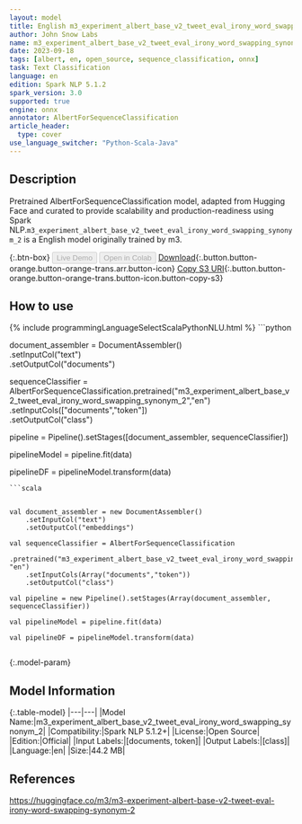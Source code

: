 ```yaml
---
layout: model
title: English m3_experiment_albert_base_v2_tweet_eval_irony_word_swapping_synonym_2 AlbertForSequenceClassification from m3
author: John Snow Labs
name: m3_experiment_albert_base_v2_tweet_eval_irony_word_swapping_synonym_2
date: 2023-09-18
tags: [albert, en, open_source, sequence_classification, onnx]
task: Text Classification
language: en
edition: Spark NLP 5.1.2
spark_version: 3.0
supported: true
engine: onnx
annotator: AlbertForSequenceClassification
article_header:
  type: cover
use_language_switcher: "Python-Scala-Java"
---
```


## Description

Pretrained AlbertForSequenceClassification model, adapted from Hugging Face and curated to provide scalability and production-readiness using Spark NLP.`m3_experiment_albert_base_v2_tweet_eval_irony_word_swapping_synonym_2` is a English model originally trained by m3.

{:.btn-box}
<button class="button button-orange" disabled>Live Demo</button>
<button class="button button-orange" disabled>Open in Colab</button>
[Download](https://s3.amazonaws.com/auxdata.johnsnowlabs.com/public/models/m3_experiment_albert_base_v2_tweet_eval_irony_word_swapping_synonym_2_en_5.1.2_3.0_1695067055008.zip){:.button.button-orange.button-orange-trans.arr.button-icon}
[Copy S3 URI](s3://auxdata.johnsnowlabs.com/public/models/m3_experiment_albert_base_v2_tweet_eval_irony_word_swapping_synonym_2_en_5.1.2_3.0_1695067055008.zip){:.button.button-orange.button-orange-trans.button-icon.button-copy-s3}

## How to use



<div class="tabs-box" markdown="1">
{% include programmingLanguageSelectScalaPythonNLU.html %}
```python


document_assembler = DocumentAssembler() \
    .setInputCol("text") \
    .setOutputCol("documents")
    
    
sequenceClassifier = AlbertForSequenceClassification.pretrained("m3_experiment_albert_base_v2_tweet_eval_irony_word_swapping_synonym_2","en") \
            .setInputCols(["documents","token"]) \
            .setOutputCol("class")

pipeline = Pipeline().setStages([document_assembler, sequenceClassifier])

pipelineModel = pipeline.fit(data)

pipelineDF = pipelineModel.transform(data)

```
```scala


val document_assembler = new DocumentAssembler()
    .setInputCol("text") 
    .setOutputCol("embeddings")
    
val sequenceClassifier = AlbertForSequenceClassification  
    .pretrained("m3_experiment_albert_base_v2_tweet_eval_irony_word_swapping_synonym_2", "en")
    .setInputCols(Array("documents","token")) 
    .setOutputCol("class") 

val pipeline = new Pipeline().setStages(Array(document_assembler, sequenceClassifier))

val pipelineModel = pipeline.fit(data)

val pipelineDF = pipelineModel.transform(data)


```
</div>

{:.model-param}
## Model Information

{:.table-model}
|---|---|
|Model Name:|m3_experiment_albert_base_v2_tweet_eval_irony_word_swapping_synonym_2|
|Compatibility:|Spark NLP 5.1.2+|
|License:|Open Source|
|Edition:|Official|
|Input Labels:|[documents, token]|
|Output Labels:|[class]|
|Language:|en|
|Size:|44.2 MB|

## References

https://huggingface.co/m3/m3-experiment-albert-base-v2-tweet-eval-irony-word-swapping-synonym-2